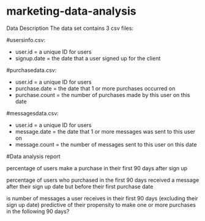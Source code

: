 # marketing-data-analysis

Data Description
The data set contains 3 csv files:

#usersinfo.csv:
-	user.id = a unique ID for users
-	signup.date = the date that a user signed up for the client

#purchasedata.csv:
-	user.id = a unique ID for users
-	purchase.date = the date that 1 or more purchases occurred on
-	purchase.count = the number of purchases made by this user on this date

#messagesdata.csv:
-	user.id = a unique ID for users
-	message.date = the date that 1 or more messages was sent to this user on
-	message.count = the number of messages sent to this user on this date

#Data analysis report

percentage of users make a purchase in their first 90 days after sign up 

percentage of users who purchased in the first 90 days received a message after their sign up date but before their first purchase date

is number of messages a user receives in their first 90 days (excluding their sign up date) predictive of their propensity to make one or more purchases in the following 90 days?
